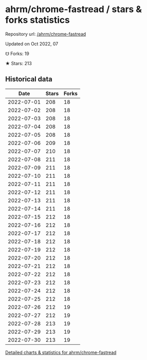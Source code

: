 # ahrm/chrome-fastread / stars & forks statistics

Repository url: [/ahrm/chrome-fastread](https://github.com/ahrm/chrome-fastread)

Updated on Oct 2022, 07

☋ Forks: 19

★ Stars: 213

## Historical data
| Date | Stars | Forks |
|------|-------|-------|
| 2022-07-01 | 208 | 18 | 
| 2022-07-02 | 208 | 18 | 
| 2022-07-03 | 208 | 18 | 
| 2022-07-04 | 208 | 18 | 
| 2022-07-05 | 208 | 18 | 
| 2022-07-06 | 209 | 18 | 
| 2022-07-07 | 210 | 18 | 
| 2022-07-08 | 211 | 18 | 
| 2022-07-09 | 211 | 18 | 
| 2022-07-10 | 211 | 18 | 
| 2022-07-11 | 211 | 18 | 
| 2022-07-12 | 211 | 18 | 
| 2022-07-13 | 211 | 18 | 
| 2022-07-14 | 211 | 18 | 
| 2022-07-15 | 212 | 18 | 
| 2022-07-16 | 212 | 18 | 
| 2022-07-17 | 212 | 18 | 
| 2022-07-18 | 212 | 18 | 
| 2022-07-19 | 212 | 18 | 
| 2022-07-20 | 212 | 18 | 
| 2022-07-21 | 212 | 18 | 
| 2022-07-22 | 212 | 18 | 
| 2022-07-23 | 212 | 18 | 
| 2022-07-24 | 212 | 18 | 
| 2022-07-25 | 212 | 18 | 
| 2022-07-26 | 212 | 19 | 
| 2022-07-27 | 212 | 19 | 
| 2022-07-28 | 213 | 19 | 
| 2022-07-29 | 213 | 19 | 
| 2022-07-30 | 213 | 19 | 


[Detailed charts & statistics for ahrm/chrome-fastread](https://reviewgithub.com/rep/ahrm/chrome-fastread)
